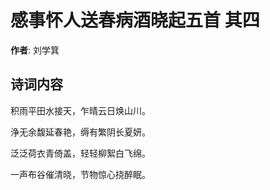 # 感事怀人送春病酒晓起五首  其四

**作者**: 刘学箕

## 诗词内容

积雨平田水接天，乍晴云日焕山川。

浄无余馥延春艳，缛有繁阴长夏妍。

泛泛荷衣青倚盖，轻轻柳絮白飞绵。

一声布谷催清晓，节物惊心挠醉眠。

